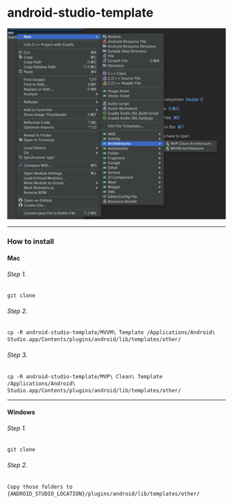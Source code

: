 # android-studio-template

![](readme/show.png)

------

### How to install

#### Mac

###### Step 1.
```
git clone 
```

###### Step 2.
```
cp -R android-studio-template/MVVM\ Template /Applications/Android\ Studio.app/Contents/plugins/android/lib/templates/other/
```

###### Step 3.
```
cp -R android-studio-template/MVP\ Clean\ Template /Applications/Android\ Studio.app/Contents/plugins/android/lib/templates/other/
```

------

#### Windows

###### Step 1.
```
git clone 
```

###### Step 2.
```
Copy those folders to {ANDROID_STUDIO_LOCATION}/plugins/android/lib/templates/other/
```


